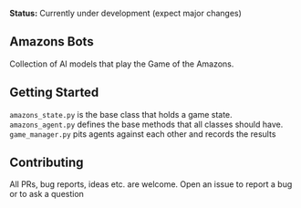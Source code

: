 **Status:** Currently under development (expect major changes)

## Amazons Bots
Collection of AI models that play the Game of the Amazons.

## Getting Started

`amazons_state.py` is the base class that holds a game state.
`amazons_agent.py` defines the base methods that all classes should have.
`game_manager.py` pits agents against each other and records the results

## Contributing
All PRs, bug reports, ideas etc. are welcome.
Open an issue to report a bug or to ask a question
